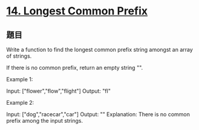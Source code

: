 # [14. Longest Common Prefix](https://leetcode.com/problems/longest-common-prefix/)

## 題目

Write a function to find the longest common prefix string amongst an array of strings.


If there is no common prefix, return an empty string "".

Example 1:

Input: ["flower","flow","flight"]
Output: "fl"


Example 2:

Input: ["dog","racecar","car"]
Output: ""
Explanation: There is no common prefix among the input strings.